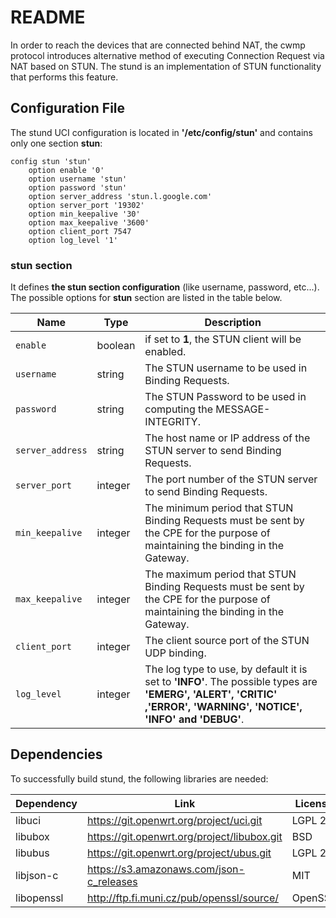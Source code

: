 # README #

In order to reach the devices that are connected behind NAT, the cwmp protocol introduces alternative method of executing Connection Request via NAT based on STUN. The stund is an implementation of STUN functionality that performs this feature.

## Configuration File ##

The stund UCI configuration is located in **'/etc/config/stun'** and contains only one section **stun**:

```
config stun 'stun'
	option enable '0'
	option username 'stun'
	option password 'stun'
	option server_address 'stun.l.google.com'
	option server_port '19302'
	option min_keepalive '30'
	option max_keepalive '3600'
	option client_port 7547
	option log_level '1'
```

### stun section ###

It defines **the stun section configuration** (like username, password, etc...). The possible options for **stun** section are listed in the table below.

| Name             |  Type   | Description                                       |
| ---------------- | ------- | ------------------------------------------------- |
| `enable`         | boolean | if set to **1**, the STUN client will be enabled. |
| `username`       | string  | The STUN username to be used in Binding Requests. |
| `password`       | string  | The STUN Password to be used in computing the MESSAGE-INTEGRITY. |
| `server_address` | string  | The host name or IP address of the STUN server to send Binding Requests. |
| `server_port`    | integer | The port number of the STUN server to send Binding Requests. |
| `min_keepalive`  | integer | The minimum period that STUN Binding Requests must be sent by the CPE for the purpose of maintaining the binding in the Gateway. |
| `max_keepalive`  | integer | The maximum period that STUN Binding Requests must be sent by the CPE for the purpose of maintaining the binding in the Gateway. |
| `client_port`    | integer | The client source port of the STUN UDP binding. |
| `log_level`      | integer | The log type to use, by default it is set to **'INFO'**. The possible types are **'EMERG', 'ALERT', 'CRITIC' ,'ERROR', 'WARNING', 'NOTICE', 'INFO' and 'DEBUG'**. |

## Dependencies ##

To successfully build stund, the following libraries are needed:

| Dependency      | Link                                        | License        |
| --------------- | ------------------------------------------- | -------------- |
| libuci          | https://git.openwrt.org/project/uci.git     | LGPL 2.1       |
| libubox         | https://git.openwrt.org/project/libubox.git | BSD            |
| libubus         | https://git.openwrt.org/project/ubus.git    | LGPL 2.1       |
| libjson-c       | https://s3.amazonaws.com/json-c_releases    | MIT            |
| libopenssl      | http://ftp.fi.muni.cz/pub/openssl/source/   | OpenSSL        |

